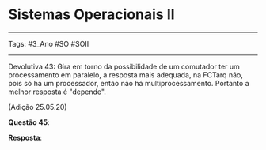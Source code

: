 # Sistemas Operacionais II

---

Tags: #3_Ano #SO #SOII 

---

Devolutiva 43: Gira em torno da possibilidade de um comutador ter um processamento em paralelo, a resposta mais adequada, na FCTarq não, pois só há um processador, então não há multiprocessamento. Portanto a melhor resposta é "depende".

(Adição 25.05.20)

**Questão 45**:

**Resposta**: 